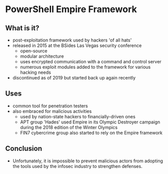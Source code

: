 # **PowerShell Empire Framework**
## **What is it?**
- post-exploitation framework used by hackers 'of all hats'
- released in 2015 at the BSides Las Vegas security conference
  - open-source
  - modular architecture
  - uses encrypted communication with a command and control server
  - numerous exploit modules added to the framework for various hacking needs
- discontinued as of 2019 but started back up again recently
## **Uses**
- common tool for penetration testers
- also embraced for malicious activities
  - used by nation-state hackers to financially-driven ones
  - APT group 'Hades' used Empire in its Olympic Destroyer campaign during the 2018 edition of the Winter Olympics
  - FIN7 cybercrime group also started to rely on the Empire framework
## **Conclusion**
- Unfortunately, it is impossible to prevent malicious actors from adopting the tools used by the infosec industry to strengthen defenses.
